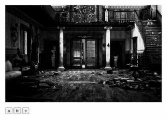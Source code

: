 <html>
<head>
<link rel="stylesheet" href="css/estilo examen.css">
</head>
<body id="b1">


<img id= "i8" src="img/sala de estar1.png">


  <button id="puerta" onclick="mover()">a</button>
  <button id="otraPuerta" onclick="otroMover()">b</button>
  <button id="puertaC" onclick="moverC()">c</button>



  <script>

  document.getElementById("puerta").addEventListener("click", mover);


  function mover() {
    window.location.href = "pieza.html";
  }

document.getElementById("otraPuerta").addEventListener("click", otroMover);

function otroMover() {
  window.location.href = "Atico.html";
}

document.getElementById("puertaC").addEventListener("click", moverC);

function moverC() {
  window.location.href = "sotano.html";
}
</script>





</body>
</html>
